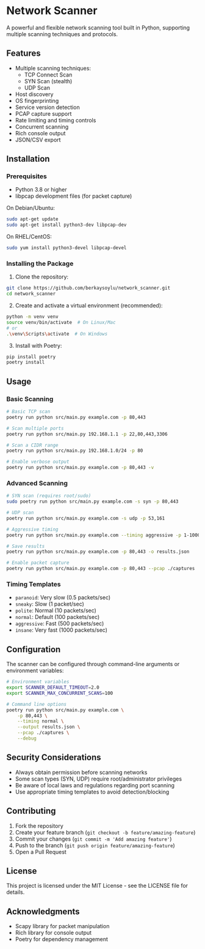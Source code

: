 # Network Scanner

A powerful and flexible network scanning tool built in Python, supporting multiple scanning techniques and protocols.

## Features

- Multiple scanning techniques:
  - TCP Connect Scan
  - SYN Scan (stealth)
  - UDP Scan
- Host discovery
- OS fingerprinting
- Service version detection
- PCAP capture support
- Rate limiting and timing controls
- Concurrent scanning
- Rich console output
- JSON/CSV export

## Installation

### Prerequisites

- Python 3.8 or higher
- libpcap development files (for packet capture)

On Debian/Ubuntu:
```bash
sudo apt-get update
sudo apt-get install python3-dev libpcap-dev
```

On RHEL/CentOS:
```bash
sudo yum install python3-devel libpcap-devel
```

### Installing the Package

1. Clone the repository:
```bash
git clone https://github.com/berkaysoylu/network_scanner.git
cd network_scanner
```

2. Create and activate a virtual environment (recommended):
```bash
python -m venv venv
source venv/bin/activate  # On Linux/Mac
# or
.\venv\Scripts\activate  # On Windows
```

3. Install with Poetry:
```bash
pip install poetry
poetry install
```

## Usage

### Basic Scanning

```bash
# Basic TCP scan
poetry run python src/main.py example.com -p 80,443

# Scan multiple ports
poetry run python src/main.py 192.168.1.1 -p 22,80,443,3306

# Scan a CIDR range
poetry run python src/main.py 192.168.1.0/24 -p 80

# Enable verbose output
poetry run python src/main.py example.com -p 80,443 -v
```

### Advanced Scanning

```bash
# SYN scan (requires root/sudo)
sudo poetry run python src/main.py example.com -s syn -p 80,443

# UDP scan
poetry run python src/main.py example.com -s udp -p 53,161

# Aggressive timing
poetry run python src/main.py example.com --timing aggressive -p 1-1000

# Save results
poetry run python src/main.py example.com -p 80,443 -o results.json

# Enable packet capture
poetry run python src/main.py example.com -p 80,443 --pcap ./captures
```

### Timing Templates

- `paranoid`: Very slow (0.5 packets/sec)
- `sneaky`: Slow (1 packet/sec)
- `polite`: Normal (10 packets/sec)
- `normal`: Default (100 packets/sec)
- `aggressive`: Fast (500 packets/sec)
- `insane`: Very fast (1000 packets/sec)

## Configuration

The scanner can be configured through command-line arguments or environment variables:

```bash
# Environment variables
export SCANNER_DEFAULT_TIMEOUT=2.0
export SCANNER_MAX_CONCURRENT_SCANS=100

# Command line options
poetry run python src/main.py example.com \
    -p 80,443 \
    --timing normal \
    --output results.json \
    --pcap ./captures \
    --debug
```

## Security Considerations

- Always obtain permission before scanning networks
- Some scan types (SYN, UDP) require root/administrator privileges
- Be aware of local laws and regulations regarding port scanning
- Use appropriate timing templates to avoid detection/blocking

## Contributing

1. Fork the repository
2. Create your feature branch (`git checkout -b feature/amazing-feature`)
3. Commit your changes (`git commit -m 'Add amazing feature'`)
4. Push to the branch (`git push origin feature/amazing-feature`)
5. Open a Pull Request

## License

This project is licensed under the MIT License - see the LICENSE file for details.

## Acknowledgments

- Scapy library for packet manipulation
- Rich library for console output
- Poetry for dependency management